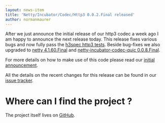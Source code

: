 ```yaml
---
layout: news-item
title: 'Netty/Incubator/Codec/Http3 0.0.2.Final released'
author: normanmaurer
---
```


After we just announce the initial release of our http3 codec a week ago I am happy to announce the next release today. This release fixes various bugs and now fully pass the [h3spec http3 tests](https://github.com/kazu-yamamoto/h3spec).
Beside bug-fixes we also upgraded to [netty 4.1.60.Final](https://netty.io/news/2021/03/09/4-1-60-Final.html) and [netty-incubator-codec-quic 0.0.8.Final](https://netty.io/news/2021/03/09/quic-0-0-8-Final.html).

For more details on how to make use of this code please read our [initial announcement](https://netty.io/news/2021/03/04/http3-0-0-1-Final.html).

All the details on the recent changes for this release can be found in our [issue tracker](https://github.com/netty/netty-incubator-codec-http3/milestone/2).

# Where can I find the project ?

The project itself lives on [GitHub](https://github.com/netty/netty-incubator-codec-http3).
